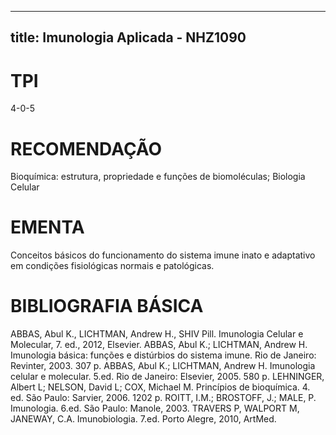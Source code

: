 
---
title: Imunologia Aplicada - NHZ1090 
---

# TPI

4-0-5

# RECOMENDAÇÃO

Bioquímica: estrutura, propriedade e funções de biomoléculas; Biologia Celular

# EMENTA

Conceitos básicos do funcionamento do sistema imune inato e adaptativo em condições fisiológicas normais e patológicas.

# BIBLIOGRAFIA BÁSICA

ABBAS, Abul K., LICHTMAN, Andrew H., SHIV Pill. Imunologia Celular e Molecular, 7. ed., 2012, Elsevier.
ABBAS, Abul K.; LICHTMAN, Andrew H. Imunologia básica: funções e distúrbios do sistema imune. Rio de Janeiro: Revinter, 2003. 307 p.
ABBAS, Abul K.; LICHTMAN, Andrew H. Imunologia celular e molecular. 5.ed. Rio de Janeiro: Elsevier, 2005. 580 p.
LEHNINGER, Albert L; NELSON, David L; COX, Michael M. Princípios de bioquímica. 4. ed. São Paulo: Sarvier, 2006. 1202 p.
ROITT, I.M.; BROSTOFF, J.; MALE, P. Imunologia. 6.ed. São Paulo: Manole, 2003.
TRAVERS P, WALPORT M, JANEWAY, C.A. Imunobiologia. 7.ed. Porto Alegre, 2010, ArtMed.
        